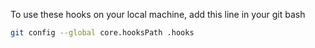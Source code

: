 
To use these hooks on your local machine, add this line in your git bash

```bash
git config --global core.hooksPath .hooks
```
